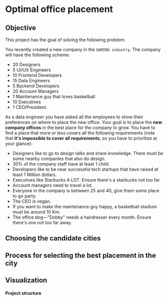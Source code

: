# Optimal office placement

## Objective

This project has the goal of solving the following problem:

You recently created a new company in the `GAMING industry`. The company will have the following scheme:

- 20 Designers
- 5 UI/UX Engineers
- 10 Frontend Developers
- 15 Data Engineers
- 5 Backend Developers
- 20 Account Managers
- 1 Maintenance guy that loves basketball
- 10 Executives
- 1 CEO/President.


As a data engineer you have asked all the employees to show their preferences on where to place the new office. Your goal is to place the **new company offices** in the best place for the company to grow. You have to find a place that more or less covers all the following requirements (note that **it's impossible to cover all requirements**, so you have to prioritize at your glance):

- Designers like to go to design talks and share knowledge. There must be some nearby companies that also do design.
- 30% of the company staff have at least 1 child.
- Developers like to be near successful tech startups that have raised at least 1 Million dollars.
- Executives like Starbucks A LOT. Ensure there's a starbucks not too far.
- Account managers need to travel a lot.
- Everyone in the company is between 25 and 40, give them some place to go party.
- The CEO is vegan.
- If you want to make the maintenance guy happy, a basketball stadium must be around 10 Km.
- The office dog—"Dobby" needs a hairdresser every month. Ensure there's one not too far away.

## Choosing the candidate cities

## Process for selecting the best placement in the city

## Visualization


#### Project structure